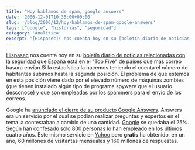 ```yaml
---
title: "Hoy hablamos de spam, google answers"
date: '2006-12-01T10:35:00+00:00'
slug: '/blog/2006/12/hoy-hablamos-de-spam-google-answers'
tags: ["google", "historias", "seguridad"]
category: 'Analítica'
excerpt: "[Hispasec]( nos cuenta hoy en su [boletín diario de noticias relacionadas con la seguridad]( que España está en el Top Five de ..."
---
```

[Hispasec](http://www.hispasec.com/) nos cuenta hoy en su [boletín diario de noticias relacionadas con la seguridad](http://www.hispasec.com/unaaldia/2959/comentar) que España está en el "Top Five" de países que mas correo basura envían.Si la estadística la hacemos teniendo el cuenta el número de habitantes subimos hasta la segunda posición. El problema de que estemos en esta posición viene dado por el elevado número de máquinas zombies (que tienen instalado algún tipo de programa spyware que el usuario desconoce) y que son empleadas por los spammers para el envío de los correos.

Google ha [anunciado el cierre de su producto Google Answers](http://www.techcrunch.com/2006/11/30/yahoos-big-win/). Answers era un servicio por el cual se podían realizar preguntas y expertos en el tema la contestaban a cambio de una cantidad. [Google](http://www.google.com) se quedaba el 25%. Según han confesado solo 800 personas lo han empleado en los últimos cuatro años. Este mismo servicio en [Yahoo](http://www.yahoo.com) pero **gratis** ha obtenido, en un año, 60 millones de visitantas mensuales y 160 millones de respuestas.



